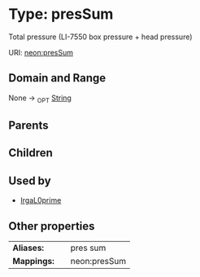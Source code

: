 
# Type: presSum


Total pressure (LI-7550 box pressure + head pressure)

URI: [neon:presSum](https://data.neonscience.org/presSum)


## Domain and Range

None ->  <sub>OPT</sub> [String](types/String.md)

## Parents


## Children


## Used by

 * [IrgaL0prime](IrgaL0prime.md)

## Other properties

|  |  |  |
| --- | --- | --- |
| **Aliases:** | | pres sum |
| **Mappings:** | | neon:presSum |

